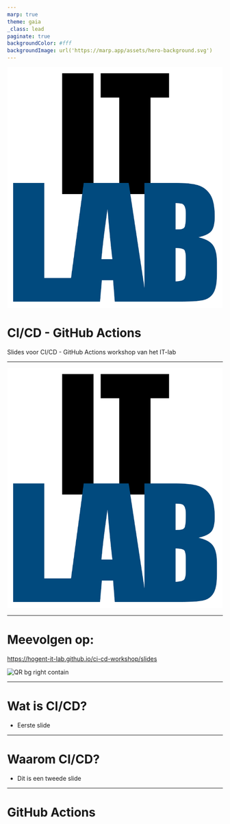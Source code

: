 ```yaml
---
marp: true
theme: gaia
_class: lead
paginate: true
backgroundColor: #fff
backgroundImage: url('https://marp.app/assets/hero-background.svg')
---
```


![bg left:40% 80%](./img/logo.png)

# **CI/CD - GitHub Actions**

Slides voor CI/CD - GitHub Actions workshop van het IT-lab

---

![bg left:100% 80%](./img/logo.png) <!-- Plaats voor logo voor openingsslide, foefel gerust met de sizes van de bg -->

---

# Meevolgen op:

https://hogent-it-lab.github.io/ci-cd-workshop/slides <!-- URL naar de slides -->

![QR bg right contain](./img/link_qr.png) <!-- QR-code naar de slides -->

---

# Wat is CI/CD?

- Eerste slide

---

# Waarom CI/CD?

- Dit is een tweede slide

---

# GitHub Actions